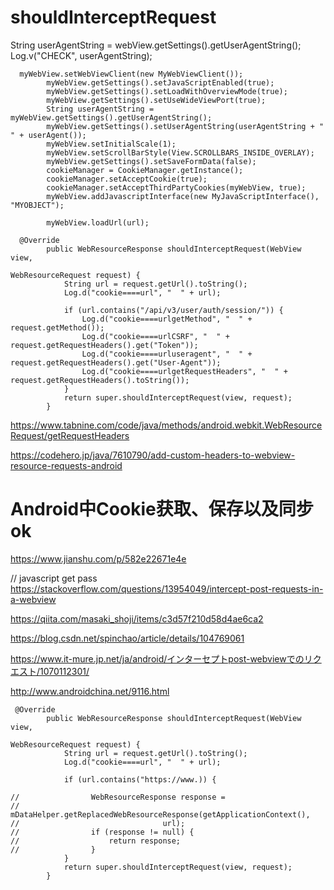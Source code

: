 # shouldInterceptRequest

String userAgentString = webView.getSettings().getUserAgentString();  
Log.v("CHECK", userAgentString); 



```
  myWebView.setWebViewClient(new MyWebViewClient());
        myWebView.getSettings().setJavaScriptEnabled(true);
        myWebView.getSettings().setLoadWithOverviewMode(true);
        myWebView.getSettings().setUseWideViewPort(true);
        String userAgentString = myWebView.getSettings().getUserAgentString();
        myWebView.getSettings().setUserAgentString(userAgentString + " " + userAgent());
        myWebView.setInitialScale(1);
        myWebView.setScrollBarStyle(View.SCROLLBARS_INSIDE_OVERLAY);
        myWebView.getSettings().setSaveFormData(false);
        cookieManager = CookieManager.getInstance();
        cookieManager.setAcceptCookie(true);
        cookieManager.setAcceptThirdPartyCookies(myWebView, true);
        myWebView.addJavascriptInterface(new MyJavaScriptInterface(), "MYOBJECT");

        myWebView.loadUrl(url);

  @Override
        public WebResourceResponse shouldInterceptRequest(WebView view,
                                                          WebResourceRequest request) {
            String url = request.getUrl().toString();
            Log.d("cookie====url", "  " + url);

            if (url.contains("/api/v3/user/auth/session/")) {
                Log.d("cookie====urlgetMethod", "  " + request.getMethod());
                Log.d("cookie====urlCSRF", "  " +  request.getRequestHeaders().get("Token"));
                Log.d("cookie====urluseragent", "  " +  request.getRequestHeaders().get("User-Agent"));
                Log.d("cookie====urlgetRequestHeaders", "  " + request.getRequestHeaders().toString());
            }
            return super.shouldInterceptRequest(view, request);
        }
```
https://www.tabnine.com/code/java/methods/android.webkit.WebResourceRequest/getRequestHeaders

https://codehero.jp/java/7610790/add-custom-headers-to-webview-resource-requests-android

# Android中Cookie获取、保存以及同步 ok
https://www.jianshu.com/p/582e22671e4e

// javascript get pass
https://stackoverflow.com/questions/13954049/intercept-post-requests-in-a-webview

https://qiita.com/masaki_shoji/items/c3d57f210d58d4ae6ca2

https://blog.csdn.net/spinchao/article/details/104769061

https://www.it-mure.jp.net/ja/android/インターセプトpost-webviewでのリクエスト/1070112301/


http://www.androidchina.net/9116.html
```
 @Override
        public WebResourceResponse shouldInterceptRequest(WebView view,
                                                          WebResourceRequest request) {
            String url = request.getUrl().toString();
            Log.d("cookie====url", "  " + url);

            if (url.contains("https://www.)) {
                
//                WebResourceResponse response =
//                        mDataHelper.getReplacedWebResourceResponse(getApplicationContext(),
//                                url);
//                if (response != null) {
//                    return response;
//                }
            }
            return super.shouldInterceptRequest(view, request);
        }
```
